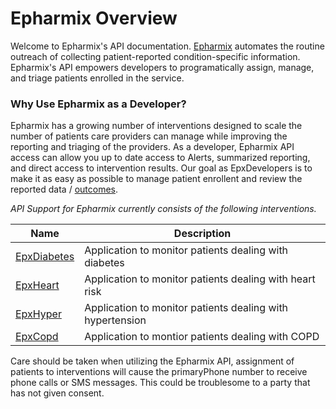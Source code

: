 # Epharmix Overview 

Welcome to Epharmix's API documentation. [Epharmix](https://www.epharmix.com) automates the routine outreach of collecting patient-reported condition-specific information. Epharmix's API empowers developers to programatically assign, manage, and triage patients enrolled in the service.

### Why Use Epharmix as a Developer?
Epharmix has a growing number of interventions designed to scale the number of patients care providers can manage while improving the reporting and triaging of the providers. As a developer, Epharmix API access can allow you up to date access to Alerts, summarized reporting, and direct access to intervention results. Our goal as EpxDevelopers is to make it as easy as possible to manage patient enrollent and review the reported data / [outcomes](https://www.epharmix.com/outcomes). 

_API Support for Epharmix currently consists of the following interventions._

| Name  | Description |
|-------| ------------| 
| [EpxDiabetes](#epxdiabetes-create-a-schedule-for-the-patient)| Application to monitor patients dealing with diabetes | 
| [EpxHeart](#epxheartfailure-create-an-epxheartfailure-schedule-for-a-patient)| Application to monitor patients dealing with heart risk |
| [EpxHyper](#epxhypertension-create-an-epxhypertension-schedule-for-a-patient)| Application to monitor patients dealing with hypertension |
| [EpxCopd](#epxcopd-create-an-epxcopd-schedule-for-a-patient)| Application to montior patients dealing with COPD |

Care should be taken when utilizing the Epharmix API, assignment of patients to interventions will cause the primaryPhone number to receive phone calls or SMS messages. This could be troublesome to a party that has not given consent.



